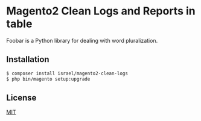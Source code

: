 # Magento2 Clean Logs and Reports in table

Foobar is a Python library for dealing with word pluralization.

## Installation



```bash
$ composer install israel/magento2-clean-logs
$ php bin/magento setup:upgrade
```


## License
[MIT](https://choosealicense.com/licenses/mit/)